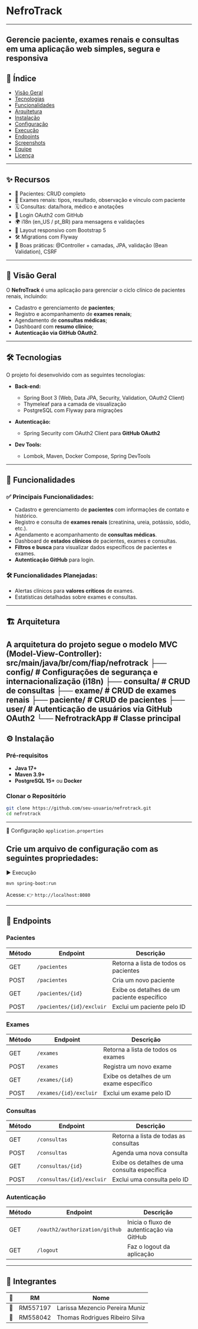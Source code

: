 # NefroTrack
---
**Gerencie paciente, exames renais e consultas** em uma aplicação web simples, segura e responsiva
---
## 📑 **Índice**

- [Visão Geral](#-visão-geral)
- [Tecnologias](#-tecnologias)
- [Funcionalidades](#-funcionalidades)
- [Arquitetura](#-arquitetura)
- [Instalação](#-instalação)
- [Configuração](#-configuração)
- [Execução](#-execução)
- [Endpoints](#-endpoints)
- [Screenshots](#-screenshots)
- [Equipe](#-equipe)
- [Licença](#-licença)

---
## ✨ Recursos
- 👥 Pacientes: CRUD completo
- 🧪 Exames renais: tipos, resultado, observação e vínculo com paciente
- 🗓️ Consultas: data/hora, médico e anotações
- 🔐 Login OAuth2 com GitHub
- 🌍 i18n (en_US / pt_BR) para mensagens e validações
- 🧭 Layout responsivo com Bootstrap 5
- 🛠️ Migrations com Flyway
- 🧰 Boas práticas: @Controller + camadas, JPA, validação (Bean Validation), CSRF
---
## 🎯 **Visão Geral**
O **NefroTrack** é uma aplicação para gerenciar o ciclo clínico de pacientes renais, incluindo:

- Cadastro e gerenciamento de **pacientes**;
- Registro e acompanhamento de **exames renais**;
- Agendamento de **consultas médicas**;
- Dashboard com **resumo clínico**;
- **Autenticação via GitHub OAuth2**.
---
## 🛠 **Tecnologias**

O projeto foi desenvolvido com as seguintes tecnologias:

- **Back-end:**  
  - Spring Boot 3 (Web, Data JPA, Security, Validation, OAuth2 Client)
  - Thymeleaf para a camada de visualização
  - PostgreSQL com Flyway para migrações

- **Autenticação:**  
  - Spring Security com OAuth2 Client para **GitHub OAuth2**

- **Dev Tools:**  
  - Lombok, Maven, Docker Compose, Spring DevTools
---
## 🚀 **Funcionalidades**

### ✅ Principais Funcionalidades:
- Cadastro e gerenciamento de **pacientes** com informações de contato e histórico.
- Registro e consulta de **exames renais** (creatinina, ureia, potássio, sódio, etc.).
- Agendamento e acompanhamento de **consultas médicas**.
- Dashboard de **estados clínicos** de pacientes, exames e consultas.
- **Filtros e busca** para visualizar dados específicos de pacientes e exames.
- **Autenticação GitHub** para login.

### 🛠 Funcionalidades Planejadas:
- Alertas clínicos para **valores críticos** de exames.
- Estatísticas detalhadas sobre exames e consultas.

---
## 🏗 **Arquitetura**

A arquitetura do projeto segue o modelo **MVC** (Model-View-Controller):
src/main/java/br/com/fiap/nefrotrack
├── config/ # Configurações de segurança e internacionalização (i18n)
├── consulta/ # CRUD de consultas
├── exame/ # CRUD de exames renais
├── paciente/ # CRUD de pacientes
├── user/ # Autenticação de usuários via GitHub OAuth2
└── NefrotrackApp # Classe principal
---
## ⚙️ **Instalação**

### Pré-requisitos
- **Java 17+**
- **Maven 3.9+**
- **PostgreSQL 15+** ou **Docker**

### Clonar o Repositório
```bash
git clone https://github.com/seu-usuario/nefrotrack.git
cd nefrotrack
```
---
🔑 Configuração
`application.properties`

Crie um arquivo de configuração com as seguintes propriedades:
---

▶️ Execução
```
mvn spring-boot:run
```
Acesse:
👉 `http://localhost:8080`

---
## 📡 **Endpoints**

### Pacientes

| Método | Endpoint               | Descrição                           |
|--------|------------------------|-------------------------------------|
| GET    | `/pacientes`            | Retorna a lista de todos os pacientes |
| POST   | `/pacientes`            | Cria um novo paciente               |
| GET    | `/pacientes/{id}`       | Exibe os detalhes de um paciente específico |
| POST   | `/pacientes/{id}/excluir` | Exclui um paciente pelo ID          |

### Exames

| Método | Endpoint               | Descrição                           |
|--------|------------------------|-------------------------------------|
| GET    | `/exames`              | Retorna a lista de todos os exames  |
| POST   | `/exames`              | Registra um novo exame              |
| GET    | `/exames/{id}`         | Exibe os detalhes de um exame específico |
| POST   | `/exames/{id}/excluir` | Exclui um exame pelo ID             |

### Consultas

| Método | Endpoint               | Descrição                           |
|--------|------------------------|-------------------------------------|
| GET    | `/consultas`           | Retorna a lista de todas as consultas |
| POST   | `/consultas`           | Agenda uma nova consulta           |
| GET    | `/consultas/{id}`      | Exibe os detalhes de uma consulta específica |
| POST   | `/consultas/{id}/excluir` | Exclui uma consulta pelo ID        |

### Autenticação

| Método | Endpoint                         | Descrição                           |
|--------|----------------------------------|-------------------------------------|
| GET    | `/oauth2/authorization/github`   | Inicia o fluxo de autenticação via GitHub |
| GET    | `/logout`                        | Faz o logout da aplicação          |



---
## 👥 Integrantes
| 👥 |    RM    |              Nome              |
|----|----------|---------------------------------|
| 👩 | RM557197 | Larissa Mezencio Pereira Muniz |
| 👩 | RM558042 | Thomas Rodrigues Ribeiro Silva |
 

 

